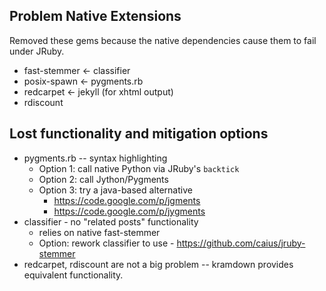 

## Problem Native Extensions

Removed these gems because the native dependencies cause them to fail under JRuby.

* fast-stemmer <- classifier
* posix-spawn <- pygments.rb
* redcarpet <- jekyll (for xhtml output)
* rdiscount

## Lost functionality and mitigation options

* pygments.rb -- syntax highlighting
    - Option 1: call native Python via JRuby's `backtick`
    - Option 2: call Jython/Pygments
    - Option 3: try a java-based alternative
        * https://code.google.com/p/jgments
        * https://code.google.com/p/jygments
* classifier - no "related posts" functionality
    - relies on native fast-stemmer
    - Option: rework classifier to use - https://github.com/caius/jruby-stemmer
* redcarpet, rdiscount are not a big problem -- kramdown provides equivalent functionality.

